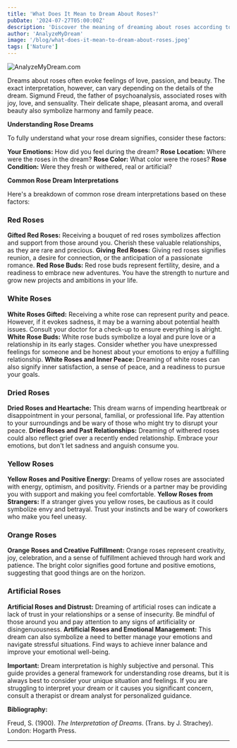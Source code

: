 ```yaml
---
title: 'What Does It Mean to Dream About Roses?'
pubDate: '2024-07-27T05:00:00Z'
description: 'Discover the meaning of dreaming about roses according to their color and state. Learn how to interpret these dreams to better understand your emotions and personal situations.'
author: 'AnalyzeMyDream'
image: '/blog/what-does-it-mean-to-dream-about-roses.jpeg'
tags: ['Nature']
---
```


![AnalyzeMyDream.com](/blog/what-does-it-mean-to-dream-about-roses.jpeg)


Dreams about roses often evoke feelings of love, passion, and beauty.  The exact interpretation, however, can vary depending on the details of the dream. Sigmund Freud, the father of psychoanalysis, associated roses with joy, love, and sensuality. Their delicate shape, pleasant aroma, and overall beauty also symbolize harmony and family peace.

**Understanding Rose Dreams**

To fully understand what your rose dream signifies, consider these factors:

**Your Emotions:** How did you feel during the dream?
**Rose Location:** Where were the roses in the dream?
**Rose Color:** What color were the roses?
**Rose Condition:** Were they fresh or withered, real or artificial?

**Common Rose Dream Interpretations**

Here's a breakdown of common rose dream interpretations based on these factors:

### Red Roses

**Gifted Red Roses:** Receiving a bouquet of red roses symbolizes affection and support from those around you. Cherish these valuable relationships, as they are rare and precious.
**Giving Red Roses:** Giving red roses signifies reunion, a desire for connection, or the anticipation of a passionate romance.
**Red Rose Buds:** Red rose buds represent fertility, desire, and a readiness to embrace new adventures. You have the strength to nurture and grow new projects and ambitions in your life.

### White Roses

**White Roses Gifted:** Receiving a white rose can represent purity and peace. However, if it evokes sadness, it may be a warning about potential health issues. Consult your doctor for a check-up to ensure everything is alright.
**White Rose Buds:** White rose buds symbolize a loyal and pure love or a relationship in its early stages. Consider whether you have unexpressed feelings for someone and be honest about your emotions to enjoy a fulfilling relationship.
**White Roses and Inner Peace:** Dreaming of white roses can also signify inner satisfaction, a sense of peace, and a readiness to pursue your goals.

### Dried Roses

**Dried Roses and Heartache:** This dream warns of impending heartbreak or disappointment in your personal, familial, or professional life. Pay attention to your surroundings and be wary of those who might try to disrupt your peace. 
**Dried Roses and Past Relationships:** Dreaming of withered roses could also reflect grief over a recently ended relationship. Embrace your emotions, but don't let sadness and anguish consume you.

### Yellow Roses

**Yellow Roses and Positive Energy:** Dreams of yellow roses are associated with energy, optimism, and positivity. Friends or a partner may be providing you with support and making you feel comfortable.
**Yellow Roses from Strangers:**  If a stranger gives you yellow roses, be cautious as it could symbolize envy and betrayal. Trust your instincts and be wary of coworkers who make you feel uneasy.

### Orange Roses

**Orange Roses and Creative Fulfillment:** Orange roses represent creativity, joy, celebration, and a sense of fulfillment achieved through hard work and patience. The bright color signifies good fortune and positive emotions, suggesting that good things are on the horizon.

### Artificial Roses

**Artificial Roses and Distrust:**  Dreaming of artificial roses can indicate a lack of trust in your relationships or a sense of insecurity. Be mindful of those around you and pay attention to any signs of artificiality or disingenuousness.
**Artificial Roses and Emotional Management:** This dream can also symbolize a need to better manage your emotions and navigate stressful situations. Find ways to achieve inner balance and improve your emotional well-being.

**Important:** Dream interpretation is highly subjective and personal. This guide provides a general framework for understanding rose dreams, but it is always best to consider your unique situation and feelings. If you are struggling to interpret your dream or it causes you significant concern, consult a therapist or dream analyst for personalized guidance.

**Bibliography:**

Freud, S. (1900). *The Interpretation of Dreams*.  (Trans. by J. Strachey).  London:  Hogarth Press.

---